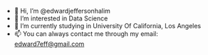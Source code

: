 - 👋 Hi, I’m @edwardjeffersonhalim
- 👀 I’m interested in Data Science
- 🌱 I’m currently studying in University Of California, Los Angeles 
- 📫 You can always contact me through my email: edward7eff@gmail.com

<!---
edwardjeffersonhalim/edwardjeffersonhalim is a ✨ special ✨ repository because its `README.md` (this file) appears on your GitHub profile.
You can click the Preview link to take a look at your changes.
--->
